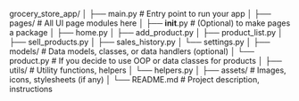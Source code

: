 grocery_store_app/
│
├── main.py                    # Entry point to run your app
│
├── pages/                     # All UI page modules here
│   ├── __init__.py            # (Optional) to make pages a package
│   ├── home.py
│   ├── add_product.py
│   ├── product_list.py
│   ├── sell_products.py
│   ├── sales_history.py
│   └── settings.py
│
├── models/                    # Data models, classes, or data handlers (optional)
│   └── product.py             # If you decide to use OOP or data classes for products
│
├── utils/                     # Utility functions, helpers
│   └── helpers.py
│
├── assets/                    # Images, icons, stylesheets (if any)
│
└── README.md                  # Project description, instructions
